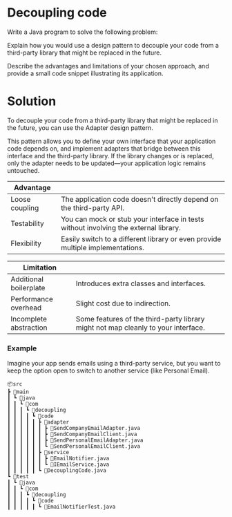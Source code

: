 # Decoupling code

Write a Java program to solve the following problem:

Explain how you would use a design pattern to decouple your code from a third-party library that might be replaced in the future. 

Describe the advantages and limitations of your chosen approach, and provide a small code snippet illustrating its application.

# Solution

To decouple your code from a third-party library that might be replaced in the future, you can use the Adapter design pattern. 

This pattern allows you to define your own interface that your application code depends on, and implement adapters that bridge between this interface and the third-party library. If the library changes or is replaced, only the adapter needs to be updated—your application logic remains untouched.

| Advantage     |  |
|---------------| ------ |
|Loose coupling | The application code doesn't directly depend on the third-party API.|
|Testability | You can mock or stub your interface in tests without involving the external library.|
|Flexibility | Easily switch to a different library or even provide multiple implementations.|

| Limitation |  |
|------------| ------ |
| Additional boilerplate | Introduces extra classes and interfaces.|
| Performance overhead | Slight cost due to indirection.|
| Incomplete abstraction | Some features of the third-party library might not map cleanly to your interface.|


### Example
Imagine your app sends emails using a third-party service, but you want to keep the option open to switch to another service (like Personal Email).
```
📦src
┣ 📂main
┃ ┗ 📂java
┃ ┃ ┗ 📂com
┃ ┃ ┃ ┗ 📂decoupling
┃ ┃ ┃ ┃ ┗ 📂code
┃ ┃ ┃ ┃ ┃ ┣ 📂adapter
┃ ┃ ┃ ┃ ┃ ┃ ┣ 📜SendCompanyEmailAdapter.java
┃ ┃ ┃ ┃ ┃ ┃ ┣ 📜SendCompanyEmailClient.java
┃ ┃ ┃ ┃ ┃ ┃ ┣ 📜SendPersonalEmailAdapter.java
┃ ┃ ┃ ┃ ┃ ┃ ┗ 📜SendPersonalEmailClient.java
┃ ┃ ┃ ┃ ┃ ┣ 📂service
┃ ┃ ┃ ┃ ┃ ┃ ┣ 📜EmailNotifier.java
┃ ┃ ┃ ┃ ┃ ┃ ┗ 📜IEmailService.java
┃ ┃ ┃ ┃ ┃ ┗ 📜DecouplingCode.java
┗ 📂test
┃ ┗ 📂java
┃ ┃ ┗ 📂com
┃ ┃ ┃ ┗ 📂decoupling
┃ ┃ ┃ ┃ ┗ 📂code
┃ ┃ ┃ ┃ ┃ ┗ 📜EmailNotifierTest.java
```
